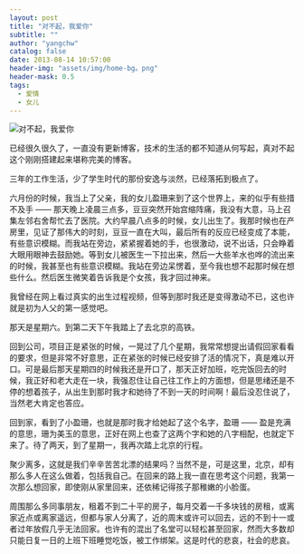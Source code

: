```yaml
---
layout: post
title: "对不起，我爱你"
subtitle: ""
author: "yangchw"
catalog: false
date: 2013-08-14 10:57:00
header-img: "assets/img/home-bg。png"
header-mask: 0.5
tags:
  - 爱情
  - 女儿
---
```


![对不起，我爱你](http://moodpo.com/usr/uploads/2014/01/2047081051.jpg)

已经很久很久了，一直没有更新博客，技术的生活的都不知道从何写起，真对不起这个刚刚搭建起来堪称完美的博客。

三年的工作生活，少了学生时代的那份安逸与淡然，已经落拓到极点了。

六月份的时候，我当上了父亲，我的女儿盈珊来到了这个世界上，来的似乎有些措不及手 —— 那天晚上凌晨三点多，豆豆突然开始宫缩阵痛，我没有大意，马上召集左邻右舍帮忙去了医院。大约早晨八点多的时候，女儿出生了。我那时候也在产房里，见证了那伟大的时刻，豆豆一直在大叫，最后所有的反应已经变成了本能，有些意识模糊。而我站在旁边，紧紧握着她的手，也很激动，说不出话，只会睁着大眼用眼神去鼓励她。等到女儿被医生一下拉出来，然后一大些羊水也哗的流出来的时候，我甚至也有些意识模糊。我站在旁边呆愣着，至今我也想不起那时候在想些什么。然后医生微笑着告诉我是个女孩，我才回过神来。

我曾经在网上看过真实的出生过程视频，但等到那时我还是变得激动不已，这也许就是初为人父的第一感觉吧。

那天是星期六。到第二天下午我踏上了去北京的高铁。

回到公司，项目正是紧张的时候，一晃过了几个星期，我常常想提出请假回家看看的要求，但是非常不好意思，正在紧张的时候已经安排了活的情况下，真是难以开口。可是最后那天星期四的时候我还是开口了，那天正好加班，吃完饭回去的时候，我正好和老大走在一块，我强忍住让自己往工作上的方面想，但是思绪还是不停的想着孩子，从出生到那时我才和她待了不到一天的时间啊！最后没忍住说了，当然老大肯定也答应。

回到家，看到了小盈珊，也就是那时我才给她起了这个名字，盈珊 —— 盈是充满的意思，珊为美玉的意思，正好在网上也查了这两个字和她的八字相配，也就定下来了。待了两天，到了星期一，我再次踏上北京的行程。

聚少离多，这就是我们辛辛苦苦北漂的结果吗？当然不是，可是这里，北京，却有那么多人在这么做着，包括我自己。在回来的路上我一直在思考这个问题，我第一次那么想回家，即使刚从家里回来，还依稀记得孩子那稚嫩的小脸蛋。

周围那么多同事朋友，租着不到二十平的房子，每月交着一千多块钱的房租，或离家近点或离家遥远，但都与家人分离了，近的周末或许可以回去，远的不到十一或者过年放假几乎无法回家。也许有的混出了名堂可以轻松甚至回家，然而大多数却只能日复一日的上班下班睡觉吃饭，被工作绑架。这是时代的悲哀，社会的悲哀。